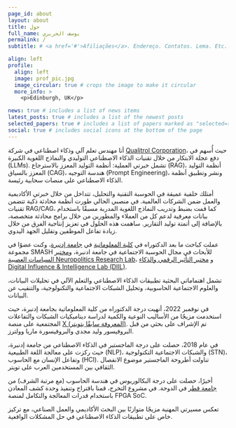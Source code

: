 ```yaml
---
page_id: about
layout: about
title: حول
full_name: يوسف الحريري
permalink: /
subtitle: # <a href='#'>Afiliações</a>. Endereço. Contatos. Lema. Etc.

align: left
profile:
  align: left
  image: prof_pic.jpg
  image_circular: true # crops the image to make it circular
  more_info: >
    <p>Edinburgh, UK</p>

news: true # includes a list of news items
latest_posts: true # includes a list of the newest posts
selected_papers: true # includes a list of papers marked as "selected={true}"
social: true # includes social icons at the bottom of the page
---
```



أنا مهندس تعلم آلي وذكاء اصطناعي في شركة [Qualitrol Corporation](https://www.qualitrolcorp.com/)، حيث أُسهم في دفع عجلة الابتكار من خلال تقنيات الذكاء الاصطناعي التوليدي والنماذج اللغوية الكبيرة (LLMs). تشمل خبرتي العملية: أنظمة التوليد المعزز بالاسترجاع (RAG)، أنظمة التوليد المعزز بالسياق (CAG)، هندسة التوجيه (Prompt Engineering)، ونشر وتطبيق أنظمة الذكاء الاصطناعي على منصات سحابية رئيسة.

أمتلك خلفية عميقة في الحوسبة التقنية والتحليل، تتداخل من خلال خبرتي الأكاديمية والعمل ضمن الشركات العالمية. في منصبي الحالي طورت أنظمة محادثة ذكية تتضمن تقنيات RAG/CAG، كما قمت بضبط وتدريب النماذج اللغوية المدربة مسبقًا باستخدام بيانات معرفية لدعم كل من العملاء والمطورين من خلال برامج محادثة متخصصة، بالإضافة إلى أتمتة توليد التقارير. ساهمت هذه الحلول في تعزيز إنتاجية الفرق من خلال زيادة تفاعل الموظفين وتقليل الجهد اليدوي.

عملت كباحث ما بعد الدكتوراه في [كلية المعلوماتية](https://informatics.ed.ac.uk) في [جامعة إدنبرة](https://ed.ac.uk)، وكنت عضوًا في مجموعة SMASH للأبحاث في مجال الحوسبة الاجتماعية في جامعة ادنبرة، و[مختبر السياسات العصبية Neuropolitics Research Lab](https://neuropolitics.sps.ed.ac.uk/)، و [مختبر التأثير الرقمي والذكاء Digital Influence & Intelligence Lab (DIIL)](https://diilglobal.org/).

تشمل اهتماماتي البحثية تطبيقات الذكاء الاصطناعي والتعلم الآلي في تحليلات البيانات، والعلوم الاجتماعية الحاسوبية، وتحليل الشبكات الاجتماعية والتكنولوجية، والتنقيب عن البيانات.

في نوفمبر 2022، أنهيت درجة الدكتوراه من كلية المعلوماتية بجامعة إدنبرة، حيث استخدمت مزيجًا من الأساليب النوعية والكمية لدراسة ديناميكيات الشبكات والتفاعلات المجتمعية على منصة [X (المعروفة سابقًا بتويتر)](https://x.com). تم الإشراف على بحثي من قبل البروفيسور وليد مجدي والبروفيسورة ماريا وولترز.

في عام 2018، حصلت على درجة الماجستير في الذكاء الاصطناعي من جامعة إدنبرة، حيث ركزت على معالجة اللغة الطبيعية (NLP)، والشبكات الاجتماعية التكنولوجية (STN)، وتفاعل الإنسان مع الحاسوب (HCI). تناولت أطروحة الماجستير موضوع الانفصال الثقافي بين المستخدمين العرب على تويتر.

أخيرًا، حصلت على درجة البكالوريوس في هندسة الحاسوب (مع مرتبة الشرف) من [جامعة قطر](https://qu.edu.qa) في الدوحة. في مشروع التخرج، قمنا باقتراح وتنفيذ وحدة كشف المعادن باستخدام قدرات المعالجة والتكامل لمنصة FPGA SoC.

تعكس مسيرتي المهنية مزيجًا متوازنًا بين البحث الأكاديمي والعمل الصناعي، مع تركيز خاص على تطبيقات الذكاء الاصطناعي في حل المشكلات الواقعية.